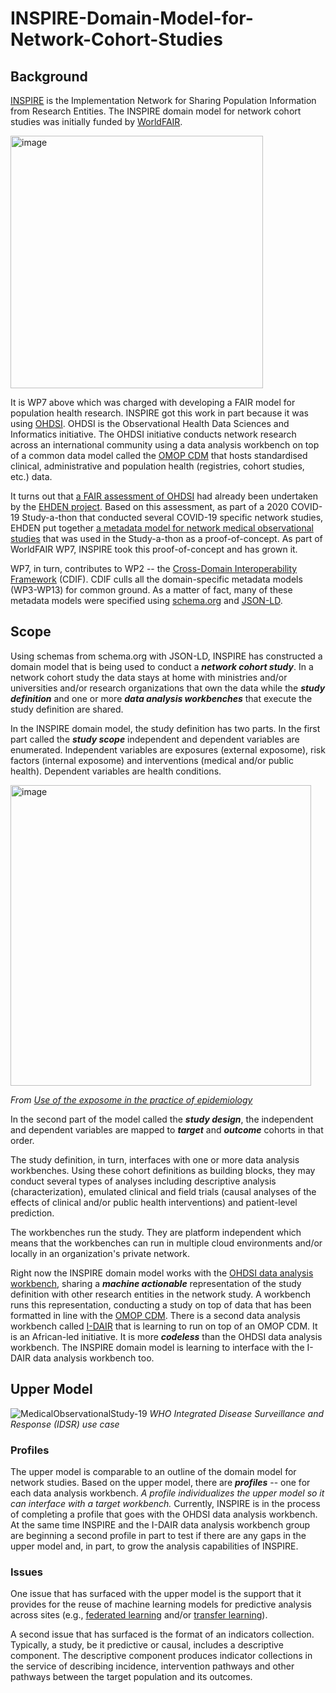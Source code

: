 # INSPIRE-Domain-Model-for-Network-Cohort-Studies
## Background
[INSPIRE](https://aphrc.org/inspire/) is the Implementation Network for Sharing Population Information from Research Entities. The INSPIRE domain model for network cohort studies was initially funded by [WorldFAIR](https://codata.org/initiatives/decadal-programme2/worldfair/).

<img width="404" alt="image" src="https://github.com/jaygee-on-github/INSPIRE-Domain-Model-for-Network-Cohort-Studies/assets/137520893/1bf67dae-3073-45e0-bb8e-06342457836d">

It is WP7 above which was charged with developing a FAIR model for population health research. INSPIRE got this work in part because it was using [OHDSI](https://www.ohdsi.org). OHDSI is the Observational Health Data Sciences and Informatics initiative. The OHDSI initiative conducts network research across an international community using a data analysis workbench on top of a common data model called the [OMOP CDM](https://www.ohdsi.org/data-standardization/) that hosts standardised clinical, administrative and population health (registries, cohort studies, etc.) data.

It turns out that [a FAIR assessment of OHDSI](https://www.ohdsi.org/wp-content/uploads/2020/05/Implementing-FAIR-in-OHDSI.pdf) had already been undertaken by the [EHDEN project](https://www.ehden.eu). Based on this assessment, as part of a 2020 COVID-19 Study-a-thon that conducted several COVID-19 specific network studies, EHDEN put together [a metadata model for network medical observational studies](https://api.thehyve.nl/uploads/Vos-FAIR-metadata-1.pdf) that was used in the Study-a-thon as a proof-of-concept. As part of WorldFAIR WP7, INSPIRE took this proof-of-concept and has grown it.

WP7, in turn, contributes to WP2 -- the [Cross-Domain Interoperability Framework](https://github.com/Cross-Domain-Interoperability-Framework) (CDIF). CDIF culls all the domain-specific metadata models (WP3-WP13) for common ground. As a matter of fact, many of these metadata models were specified using [schema.org](https://schema.org) and [JSON-LD](https://www.w3.org/TR/json-ld11/).

## Scope
Using schemas from schema.org with JSON-LD, INSPIRE has constructed a domain model that is being used to conduct a ***network cohort study***. In a network cohort study the data stays at home with ministries and/or universities and/or research organizations that own the data while the ***study definition*** and one or more ***data analysis workbenches*** that execute the study definition are shared.

In the INSPIRE domain model, the study definition has two parts. In the first part called the ***study scope*** independent and dependent variables are enumerated. Independent variables are exposures (external exposome), risk factors (internal exposome) and interventions (medical and/or public health). Dependent variables are health conditions. 

<img width="481" alt="image" src="https://github.com/jaygee-on-github/INSPIRE-Domain-Model-for-Network-Cohort-Studies/assets/137520893/0c041bff-d81c-4ef4-b0d2-e24f140da50d">

*From [Use of the exposome in the practice of epidemiology](https://www.ncbi.nlm.nih.gov/pmc/articles/PMC5025320/#:~:text=Three%20domains%20of%20the%20exposome,specific%20external%20and%20general%20external.)*

In the second part of the model called the ***study design***, the independent and dependent variables are mapped to ***target*** and ***outcome*** cohorts in that order. 

The study definition, in turn, interfaces with one or more data analysis workbenches. Using these cohort definitions as building blocks, they may conduct several types of analyses including descriptive analysis (characterization), emulated clinical and field trials (causal analyses of the effects of clinical and/or public health interventions) and patient-level prediction. 

The workbenches run the study. They are platform independent which means that the workbenches can run in multiple cloud environments and/or locally in an organization's private network.

Right now the INSPIRE domain model works with the [OHDSI data analysis workbench](https://www.ohdsi.org/software-tools/), sharing a ***machine actionable*** representation of the study definition with other research entities in the network study. A workbench runs this representation, conducting a study on top of data that has been formatted in line with the [OMOP CDM](https://www.ohdsi.org/data-standardization/). There is a second data analysis workbench called [I-DAIR](https://www.i-dair.org) that is learning to run on top of an OMOP CDM. It is an African-led initiative. It is more ***codeless*** than the OHDSI data analysis workbench. The INSPIRE domain model is learning to interface with the I-DAIR data analysis workbench too.
## Upper Model 
![MedicalObservationalStudy-19](https://github.com/jaygee-on-github/INSPIRE-Domain-Model-for-Network-Cohort-Studies/assets/137520893/5566c336-1847-45dc-9fdf-961da00c14e5)
*WHO Integrated Disease Surveillance and Response (IDSR) use case*
### Profiles
The upper model is comparable to an outline of the domain model for network studies. Based on the upper model, there are ***profiles*** -- one for each data analysis workbench. *A profile individualizes the upper model so it can interface with a target workbench.* Currently, INSPIRE is in the process of completing a profile that goes with the OHDSI data analysis workbench. At the same time INSPIRE and the I-DAIR data analysis workbench group are beginning a second profile in part to test if there are any gaps in the upper model and, in part, to grow the analysis capabilities of INSPIRE. 

### Issues
One issue that has surfaced with the upper model is the support that it provides for the reuse of machine learning models for predictive analysis across sites (e.g., [federated learning](https://en.wikipedia.org/wiki/Transfer_learning) and/or [transfer learning](https://en.wikipedia.org/wiki/Federated_learning#)).

A second issue that has surfaced is the format of an indicators collection. Typically, a study, be it predictive or causal, includes a descriptive component. The descriptive component produces indicator collections in the service of describing incidence, intervention pathways and other pathways between the target population and its outcomes.
